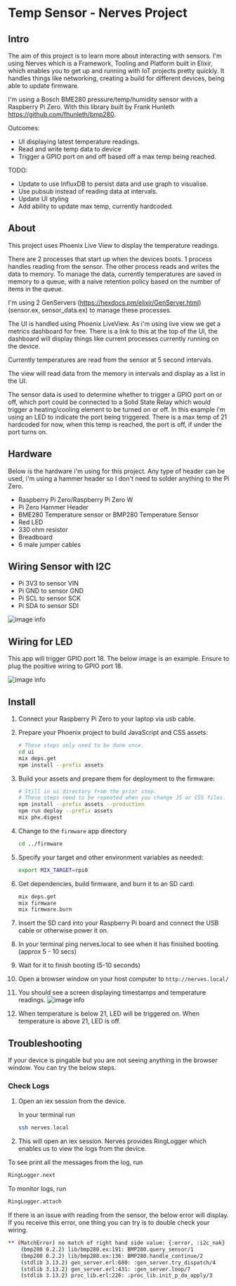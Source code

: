 # Temp Sensor - Nerves Project

## Intro

The aim of this project is to learn more about interacting with sensors. I'm using Nerves which is a Framework, Tooling and Platform built in Elixir, which enables you to get up and running with IoT projects pretty quickly. It handles things like networking, creating a build for different devices, being able to update firmware.

I'm using a Bosch BME280 pressure/temp/humidity sensor with a Raspberry Pi Zero. With this library built by Frank Hunleth https://github.com/fhunleth/bmp280.

Outcomes:

- UI displaying latest temperature readings.
- Read and write temp data to device
- Trigger a GPIO port on and off based off a max temp being reached.

TODO:

- Update to use InfluxDB to persist data and use graph to visualise.
- Use pubsub instead of reading data at intervals.
- Update UI styling
- Add ability to update max temp, currently hardcoded.

## About

This project uses Phoenix Live View to display the temperature readings.

There are 2 processes that start up when the devices boots. 1 process handles reading from the sensor. The other process reads and writes the data to memory. To manage the data, currently temperatures are saved in memory to a queue, with a naive retention policy based on the number of items in the queue.

I'm using 2 GenServers (https://hexdocs.pm/elixir/GenServer.html) (sensor.ex, sensor_data.ex) to manage these processes.

The UI is handled using Phoenix LiveView. As i'm using live view we get a metrics dashboard for free. There is a link to this at the top of the UI, the dashboard will display things like current processes currently running on the device.

Currently temperatures are read from the sensor at 5 second intervals.

The view will read data from the memory in intervals and display as a list in the UI.

The sensor data is used to determine whether to trigger a GPIO port on or off, which port could be connected to a Solid State Relay which would trigger a heating/cooling element to be turned on or off. In this example i'm using an LED to indicate the port being triggered. There is a max temp of 21 hardcoded for now, when this temp is reached, the port is off, if under the port turns on.

## Hardware

Below is the hardware i'm using for this project. Any type of header can be used, i'm using a hammer header so I don't need to solder anything to the Pi Zero.

- Raspberry Pi Zero/Raspberry Pi Zero W
- Pi Zero Hammer Header
- BME280 Temperature sensor or BMP280 Temperature Sensor
- Red LED
- 330 ohm resistor
- Breadboard
- 6 male jumper cables

## Wiring Sensor with I2C

- Pi 3V3 to sensor VIN
- Pi GND to sensor GND
- Pi SCL to sensor SCK
- Pi SDA to sensor SDI

![image info](./images/pi.jpg)

## Wiring for LED

This app will trigger GPIO port 18. The below image is an example. Ensure to plug the positive wiring to GPIO port 18.

![image info](./images/LED_wiring.png)

## Install

1. Connect your Raspberry Pi Zero to your laptop via usb cable.
2. Prepare your Phoenix project to build JavaScript and CSS assets:

   ```bash
   # These steps only need to be done once.
   cd ui
   mix deps.get
   npm install --prefix assets
   ```

3. Build your assets and prepare them for deployment to the firmware:

   ```bash
   # Still in ui directory from the prior step.
   # These steps need to be repeated when you change JS or CSS files.
   npm install --prefix assets --production
   npm run deploy --prefix assets
   mix phx.digest
   ```

4. Change to the `firmware` app directory

   ```bash
   cd ../firmware
   ```

5. Specify your target and other environment variables as needed:

   ```bash
   export MIX_TARGET=rpi0
   ```

6. Get dependencies, build firmware, and burn it to an SD card:

   ```bash
   mix deps.get
   mix firmware
   mix firmware.burn
   ```

7. Insert the SD card into your Raspberry Pi board and connect the USB cable or otherwise power it on.
8. In your terminal ping nerves.local to see when it has finished booting. (approx 5 - 10 secs)
9. Wait for it to finish booting (5-10 seconds)
10. Open a browser window on your host computer to `http://nerves.local/`
11. You should see a screen displaying timestamps and temperature readings.
    ![image info](./images/ui.png)

12. When temperature is below 21, LED will be triggered on. When temperature is above 21, LED is off.

## Troubleshooting

If your device is pingable but you are not seeing anything in the browser window. You can try the below steps.

### Check Logs

1. Open an iex session from the device.

   In your terminal run

   ```bash
   ssh nerves.local
   ```

2. This will open an iex session. Nerves provides RingLogger which enables us to view the logs from the device.

To see print all the messages from the log, run

```bash
RingLogger.next
```

To monitor logs, run

```bash
RingLogger.attach
```

If there is an issue with reading from the sensor, the below error will display.
If you receive this error, one thing you can try is to double check your wiring.

```bash
** (MatchError) no match of right hand side value: {:error, :i2c_nak}
    (bmp280 0.2.2) lib/bmp280.ex:191: BMP280.query_sensor/1
    (bmp280 0.2.2) lib/bmp280.ex:136: BMP280.handle_continue/2
    (stdlib 3.13.2) gen_server.erl:680: :gen_server.try_dispatch/4
    (stdlib 3.13.2) gen_server.erl:431: :gen_server.loop/7
    (stdlib 3.13.2) proc_lib.erl:226: :proc_lib.init_p_do_apply/3
```
